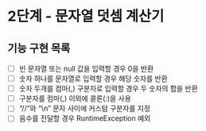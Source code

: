 # 2단계 - 문자열 덧셈 계산기
## 기능 구현 목록

- [ ] 빈 문자열 또는 null 값을 입력할 경우 0을 반환
- [ ] 숫자 하나를 문자열로 입력할 경우 해당 숫자를 반환
- [ ] 숫자 두개를 컴마(,) 구분자로 입력할 경우 두 숫자의 합을 반환
- [ ] 구분자를 컴마(,) 이외에 콜론(:)을 사용
- [ ] “//”와 “\n” 문자 사이에 커스텀 구분자를 지정
- [ ] 음수를 전달할 경우 RuntimeException 예외
